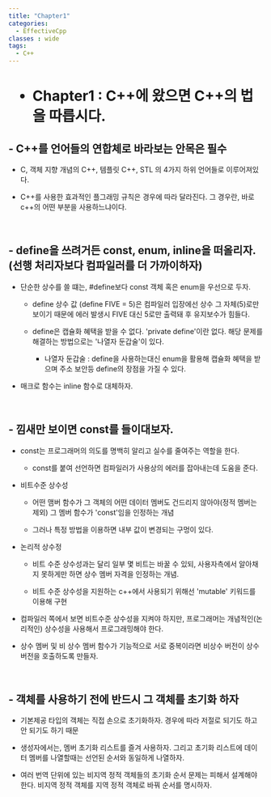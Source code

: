 ```yaml
---
title: "Chapter1"
categories:
  - EffectiveCpp
classes : wide
tags:
  - C++
---
```


<h1>

- Chapter1 : C++에 왔으면 C++의 법을 따릅시다.

</h1>

<h2>
- C++를 언어들의 연합체로 바라보는 안목은 필수
</h2>

  - C, 객체 지향 개념의 C++, 템플릿 C++, STL 의 4가지 하위 언어들로 이루어져있다. 

  - C++를 사용한 효과적인 플그래밍 규칙은 경우에 따라 달라진다. 그 경우란, 바로 c++의 어떤 부분을 사용하느냐이다.

<br>

<h2>
- define을 쓰려거든 const, enum, inline을 떠올리자. (선행 처리자보다 컴파일러를 더 가까이하자)
</h2>

  - 단순한 상수를 쓸 떄는, #define보다 const 객체 혹은 enum을 우선으로 두자.
    - define 상수 값 (define FIVE = 5)은 컴파일러 입장에선 상수 그 자체(5)로만 보이기 때문에 에러 발생시 FIVE 대신 5로만 출력돼 후 유지보수가 힘들다.

    - define은 캡슐화 혜택을 받을 수 없다. 'private define'이란 없다. 해당 문제를 해결하는 방법으로는 '나열자 둔갑술'이 있다.
  
      - 나열자 둔갑술 : define을 사용하는대신 enum을 활용해 캡슐화 혜택을 받으며 주소 보안등 define의 장점을 가질 수 있다.
  
  - 매크로 함수는 inline 함수로 대체하자.
  
<br>

<h2>
- 낌새만 보이면 const를 들이대보자.
</h2>

  - const는 프로그래머의 의도를 명백히 알리고 실수를 줄여주는 역할을 한다.
    - const를 붙여 선언하면 컴파일러가 사용상의 에러를 잡아내는데 도움을 준다. 

  - 비트수준 상수성 

    -  어떤 맴버 함수가 그 객체의 어떤 데이터 멤버도 건드리지 않아야(정적 멤버는 제외) 그 멤버 함수가 'const'임을 인정하는 개념

    -  그러나 특정 방법을 이용하면 내부 값이 변경되는 구멍이 있다.

  - 논리적 상수정

    - 비트 수준 상수성과는 달리 일부 몇 비트는 바꿀 수 있되, 사용자측에서 알아채지 못하게만 하면 상수 멤버 자격을 인정하는 개념.

    - 비트 수준 상수성을 지원하는 c++에서 사용되기 위해선 'mutable' 키워드를 이용해 구현

  - 컴파일러 쪽에서 보면 비트수준 상수성을 지켜야 하지만, 프로그래머는 개념적인(논리적인) 상수성을 사용해서 프로그래밍해야 한다.

  - 상수 멤버 및 비 상수 멤버 함수가 기능적으로 서로 중복이라면 비상수 버전이 상수 버전을 호출하도록 만들자.

<br>

<h2>
- 객체를 사용하기 전에 반드시 그 객체를 초기화 하자
</h2>

- 기본제공 타입의 객체는 직접 손으로 초기화하자. 경우에 따라 저절로 되기도 하고 안 되기도 하기 때문

- 생성자에서는, 멤버 초기화 리스트를 즐겨 사용하자. 그리고 초기화 리스트에 데이터 멤버를 나열할때는 선언된 순서와 동일하게 나열하자.

- 여러 번역 단위에 있는 비지역 정적 객체들의 초기화 순서 문제는 피해서 설계해야 한다. 비지역 정적 객체를 지역 정적 객체로 바꿔 순서를 명시하자.
